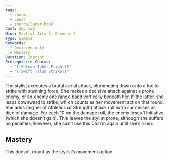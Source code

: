 ```yaml
---
tags:
  - charm
  - Lunar
  - source/lunar-book
Cost: 2m, 1wp
Mins: Martial Arts 3, Essence 1
Type: Simple
Keywords:
  - Decisive-only
  - Mastery
Duration: Instant
Prerequisite Charms:
  - "[[Falcon Takes Flight]]"
  - "[[Swift Talon Strike]]"
---
```

The stylist executes a brutal aerial attack, plummeting down onto a foe to strike with stunning force. She makes a decisive attack against a prone enemy, or an enemy one range band vertically beneath her. If the latter, she leaps downward to strike, which counts as her movement action that round. She adds (higher of Athletics or Strength) attack roll extra successes as dice of damage. For each 10 on the damage roll, the enemy loses 1 Initiative (which she doesn’t gain). This leaves the stylist prone, although she suffers no penalties; however, she can’t use this Charm again until she’s risen. 
## Mastery

This doesn’t count as the stylist’s movement action.